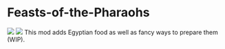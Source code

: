 # Feasts-of-the-Pharaohs
[![](http://cf.way2muchnoise.eu/full_feasts-of-the-pharaohs_downloads.svg)](http://minecraft.curseforge.com/projects/Feasts-of-the-Pharaohs)
[![](http://cf.way2muchnoise.eu/versions/feasts-of-the-pharaohs.svg)](http://minecraft.curseforge.com/projects/Feasts-of-the-Pharaohs)
This mod adds Egyptian food as well as fancy ways to prepare them (WIP).
